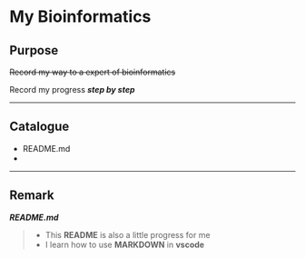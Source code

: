 # My Bioinformatics

## Purpose
~~Record my way to a expert of bioinformatics~~
  
  Record my progress ***step by step***

---
## Catalogue
- README.md
- 
---
## Remark
***README.md***
> - This **README** is also a little progress for me
> - I learn how to use **MARKDOWN** in **vscode**

